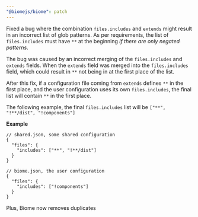 ```yaml
---
"@biomejs/biome": patch
---
```


Fixed a bug where the combination `files.includes` and `extends` might result in an incorrect list of glob patterns.
As per requirements, the list of `files.includes` must have `**` at the beginning *if there are only negated patterns*.

The bug was caused by an incorrect merging of the `files.includes` and `extends` fields. When the `extends` field was merged into the `files.includes` field, which could result in `**` not being in at the first place of the list.

After this fix, if a configuration file coming from `extends` defines `**` in the first place, and the user configuration uses its own `files.includes`, the final list will contain `**` in the first place.

The following example, the final `files.includes` list will be `["**", "!**/dist", "!components"]`

**Example**

```json5
// shared.json, some shared configuration
{
  "files": {
    "includes": ["**", "!**/dist"]
  }
}
```

```json5
// biome.json, the user configuration
{
  "files": {
    "includes": ["!components"]
  }
}
```
Plus, Biome now removes duplicates
